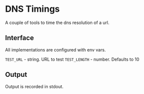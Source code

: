# DNS Timings
A couple of tools to time the dns resolution of a url.

## Interface

All implementations are configured with env vars.

`TEST_URL` - string. URL to test
`TEST_LENGTH` - number. Defaults to 10

## Output

Output is recorded in stdout.

